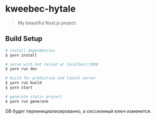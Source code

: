 # kweebec-hytale

> My beautiful Nuxt.js project

## Build Setup

``` bash
# install dependencies
$ yarn install

# serve with hot reload at localhost:3000
$ yarn run dev

# build for production and launch server
$ yarn run build
$ yarn start

# generate static project
$ yarn run generate
```
DB будет переинициализированно, а сессионный ключ изменится.

